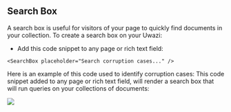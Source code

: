 ## Search Box

A search box is useful for visitors of your page to quickly find documents in your collection. To create a search box on your Uwazi:

* Add this code snippet to any page or rich text field: 

`<SearchBox placeholder="Search corruption cases..." />`


Here is an example of this code used to identify corruption cases: 
This code snippet added to any page or rich text field, will render a search box that will run queries on your collections of documents:

<SearchBox placeholder="Search corruption cases..." />

![](https://github.com/huridocs/uwazi/blob/ec4707cac48a2a2fcd32791c226b460f86ea7ad3/searchbox.png)
